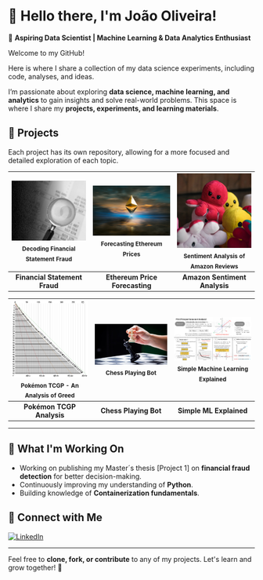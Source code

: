 <!---
Overall GitHub Profile README
--->
# 👋 Hello there, I'm João Oliveira!  

🚀 **Aspiring Data Scientist | Machine Learning & Data Analytics Enthusiast**  

Welcome to my GitHub! 

Here is where I share a collection of my data science experiments, including code, analyses, and ideas.

I’m passionate about exploring **data science, machine learning, and analytics** to gain insights and solve real-world problems. This space is where I share my **projects, experiments, and learning materials**.  

## 📌 Projects
Each project has its own repository, allowing for a more focused and detailed exploration of each topic.

<div align="center">

| [<a href="https://github.com/JoaoBrasOliveira/decoding-the-numbers-and-language-behind-financial-statement-fraud"><img src="images/Picture2.png" alt="Master’s Thesis" width="300" /></a> <br> <sub>Decoding Financial Statement Fraud</sub>](https://github.com/JoaoBrasOliveira/decoding-the-numbers-and-language-behind-financial-statement-fraud) | [<a href="https://github.com/JoaoBrasOliveira/ethereum_prices"><img src="images/zoltan-tasi-uNXmhzcQjxg-unsplash.jpg" alt="Ethereum Price Prediction" width="300" /></a> <br> <sub>Forecasting Ethereum Prices</sub>](https://github.com/JoaoBrasOliveira/ethereum_prices) | [<a href="https://github.com/JoaoBrasOliveira/amazon_sentiment_analysis"><img src="images/mahdi-bafande-qgJ1rt7TeeY-unsplash.jpg" alt="Amazon Reviews Sentiment Analysis" width="300" /></a> <br> <sub>Sentiment Analysis of Amazon Reviews</sub>](https://github.com/JoaoBrasOliveira/amazon_sentiment_analysis) |
|:---:|:---:|:---:|
| **Financial Statement Fraud** | **Ethereum Price Forecasting** | **Amazon Sentiment Analysis** |

| [<a href="https://github.com/JoaoBrasOliveira/pokemontcgp_greed"><img src="images/Pokemon.png" alt="Pokémon TCGP Analysis" width="300" /></a> <br> <sub>Pokémon TCGP - An Analysis of Greed</sub>](https://github.com/JoaoBrasOliveira/pokemontcgp_greed) | [<a href="https://github.com/JoaoBrasOliveira/chessbot"><img src="images/chess.jpeg" alt="Chess Playing Bot" width="300" /></a> <br> <sub>Chess Playing Bot</sub>](https://github.com/JoaoBrasOliveira/chessbot) | [<a href="https://github.com/JoaoBrasOliveira/simple-machine-learning-explained"><img src="images/PCA_cheatslide.png" alt="ML Slides" width="300" /></a> <br> <sub>Simple Machine Learning Explained</sub>](https://github.com/JoaoBrasOliveira/simple-machine-learning-explained) |
|:---:|:---:|:---:|
| **Pokémon TCGP Analysis** | **Chess Playing Bot** | **Simple ML Explained** |

</div>

---

## 🎯 What I'm Working On  
- Working on publishing my Master´s thesis [Project 1] on **financial fraud detection** for better decision-making.
- Continuously improving my understanding of **Python**.   
- Building knowledge of **Containerization fundamentals**.  

## 🤝 Connect with Me  
[![LinkedIn](https://img.shields.io/badge/LinkedIn-blue?logo=linkedin)](https://www.linkedin.com/in/joaobrasoliveira/)  

---

Feel free to **clone, fork, or contribute** to any of my projects. Let's learn and grow together! 🚀  